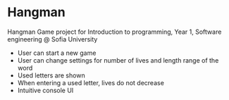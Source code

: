 # Hangman
Hangman Game project for Introduction to programming, Year 1, Software engineering @ Sofia University

- User can start a new game
- User can change settings for number of lives and length range of the word
- Used letters are shown
- When entering a used letter, lives do not decrease
- Intuitive console UI
